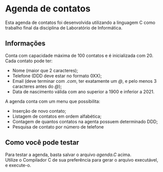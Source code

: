 # Agenda de contatos

Esta agenda de contatos foi desenvolvida utilizando a linguagem C como trabalho final da disciplina de Laboratório de Informática.

## Informações

Conta com capacidade máxima de 100 contatos e é inicializada com 20.
Cada contato pode ter:
  - Nome (maior que 2 caracteres);
  - Telefone (DDD deve estar no formato 0XX);
  - Email (deve terminar com _*.com*_, ter exatamente um _*@*_, e pelo menos 3 caracteres antes do _*@*_);
  - Data de nascimento válida com ano superior a 1900 e inferior a 2021.
  
A agenda conta com um menu que possibilita:
  - Inserção de novo contato;
  - Listagem de contatos em ordem alfabética;
  - Contagem de quantos contatos na agenta possuem determinado DDD;
  - Pesquisa de contato por número de telefone
  
  ## Como você pode testar
  
  Para testar a agenda, basta salvar o arquivo _*agenda.C*_ acima. <br/>
  Utilize o Compilador C de sua preferência para gerar o arquivo executável, e execute-o. 
  
